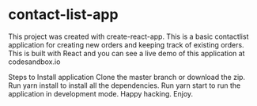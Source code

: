 # contact-list-app

This project was created with create-react-app. This is a basic contactlist application for creating new orders and keeping track of existing orders. This is built with React and you can see a live demo of this application at codesandbox.io

Steps to Install application
Clone the master branch or download the zip.
Run yarn install to install all the dependencies.
Run yarn start to run the application in development mode.
Happy hacking. Enjoy.
